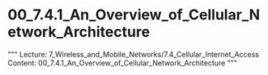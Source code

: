 # 00_7.4.1_An_Overview_of_Cellular_Network_Architecture

"""
Lecture: 7_Wireless_and_Mobile_Networks/7.4_Cellular_Internet_Access
Content: 00_7.4.1_An_Overview_of_Cellular_Network_Architecture
"""

